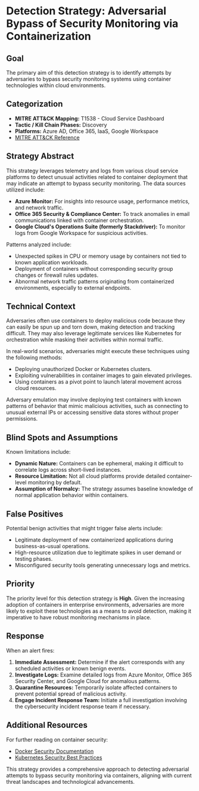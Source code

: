 # Detection Strategy: Adversarial Bypass of Security Monitoring via Containerization

## Goal
The primary aim of this detection strategy is to identify attempts by adversaries to bypass security monitoring systems using container technologies within cloud environments.

## Categorization

- **MITRE ATT&CK Mapping:** T1538 - Cloud Service Dashboard
- **Tactic / Kill Chain Phases:** Discovery
- **Platforms:** Azure AD, Office 365, IaaS, Google Workspace
- [MITRE ATT&CK Reference](https://attack.mitre.org/techniques/T1538)

## Strategy Abstract

This strategy leverages telemetry and logs from various cloud service platforms to detect unusual activities related to container deployment that may indicate an attempt to bypass security monitoring. The data sources utilized include:

- **Azure Monitor:** For insights into resource usage, performance metrics, and network traffic.
- **Office 365 Security & Compliance Center:** To track anomalies in email communications linked with container orchestration.
- **Google Cloud's Operations Suite (formerly Stackdriver):** To monitor logs from Google Workspace for suspicious activities.

Patterns analyzed include:

- Unexpected spikes in CPU or memory usage by containers not tied to known application workloads.
- Deployment of containers without corresponding security group changes or firewall rules updates.
- Abnormal network traffic patterns originating from containerized environments, especially to external endpoints.

## Technical Context

Adversaries often use containers to deploy malicious code because they can easily be spun up and torn down, making detection and tracking difficult. They may also leverage legitimate services like Kubernetes for orchestration while masking their activities within normal traffic.

In real-world scenarios, adversaries might execute these techniques using the following methods:

- Deploying unauthorized Docker or Kubernetes clusters.
- Exploiting vulnerabilities in container images to gain elevated privileges.
- Using containers as a pivot point to launch lateral movement across cloud resources.

Adversary emulation may involve deploying test containers with known patterns of behavior that mimic malicious activities, such as connecting to unusual external IPs or accessing sensitive data stores without proper permissions.

## Blind Spots and Assumptions

Known limitations include:

- **Dynamic Nature:** Containers can be ephemeral, making it difficult to correlate logs across short-lived instances.
- **Resource Limitation:** Not all cloud platforms provide detailed container-level monitoring by default.
- **Assumption of Normalcy:** The strategy assumes baseline knowledge of normal application behavior within containers.

## False Positives

Potential benign activities that might trigger false alerts include:

- Legitimate deployment of new containerized applications during business-as-usual operations.
- High-resource utilization due to legitimate spikes in user demand or testing phases.
- Misconfigured security tools generating unnecessary logs and metrics.

## Priority

The priority level for this detection strategy is **High**. Given the increasing adoption of containers in enterprise environments, adversaries are more likely to exploit these technologies as a means to avoid detection, making it imperative to have robust monitoring mechanisms in place.

## Response

When an alert fires:

1. **Immediate Assessment:** Determine if the alert corresponds with any scheduled activities or known benign events.
2. **Investigate Logs:** Examine detailed logs from Azure Monitor, Office 365 Security Center, and Google Cloud for anomalous patterns.
3. **Quarantine Resources:** Temporarily isolate affected containers to prevent potential spread of malicious activity.
4. **Engage Incident Response Team:** Initiate a full investigation involving the cybersecurity incident response team if necessary.

## Additional Resources

For further reading on container security:

- [Docker Security Documentation](https://docs.docker.com/engine/security/)
- [Kubernetes Security Best Practices](https://kubernetes.io/docs/concepts/security/)

This strategy provides a comprehensive approach to detecting adversarial attempts to bypass security monitoring via containers, aligning with current threat landscapes and technological advancements.